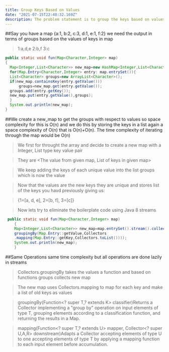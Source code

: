 ```yaml
---
title: Group Keys Based on Values
date: "2021-07-15T22:40:32.169Z"
description: The problem statement is to group the keys based on values one sees
---
```


##Say you have a map {a:1, b:2, c:3, d:1, e:1, f:2} we need the output in terms of groups based on the values of keys in map

> 1:a,d,e
> 2:b,f
> 3:c

```java
public static void fun(Map<Character,Integer> map)
{
  Map<Integer,List<Character>> new_map=new HashMap<Integer,List<Character>>();
  for(Map.Entry<Character,Integer> entry: map.entrySet()){
  List<Character> groups=new ArrayList<Character>();
  if(new_map.containsKey(entry.getValue()))
      groups=new_map.get(entry.getValue());
  groups.add(entry.getKey());
  new_map.put(entry.getValue(),groups);
  }
  System.out.println(new_map);
}
```

##We create a new_map to get the groups with respect to values so space complexity for this is O(n) and we do this by storing the keys in a list again a space complexity of O(n) that is O(n)+O(n). The time complexity of iterating through the map would be O(n)

> We first for throught the array and decide to create a new map with a Integer, List type key value pair

> They are <The value from given map, List of keys in given map>

> We keep adding the keys of each unique value into the list groups which is now the value

> Now that the values are the new keys they are unique and stores list of the keys you havd previously giving us:

> {1=[a, d, e], 2=[b, f], 3=[c]}

> Now lets try to eliminate the boilerplate code using Java 8 streams

```java
 public static void fun(Map<Character,Integer> map)
    {
    Map<Integer,List<Character>> new_map=map.entrySet().stream().collect(Collectors.
    groupingBy(Map.Entry::getValue,Collectors
    .mapping(Map.Entry::getKey,Collectors.toList())));
    System.out.println(new_map);
    }
```

##Same Operations same time complexity but all operations are done lazily in streams

> Collectors.groupingBy takes the values a function and based on functions groups collects new map

> The new map uses Collectors.mapping to map for each key and make a list of old keys as values

> groupingBy(Function<? super T,? extends K> classifier)Returns a Collector implementing a "group by" operation on input elements of type T, grouping elements according to a classification function, and returning the results in a Map.

> mapping(Function<? super T,? extends U> mapper, Collector<? super U,A,R> downstream)Adapts a Collector accepting elements of type U to one accepting elements of type T by applying a mapping function to each input element before accumulation.
